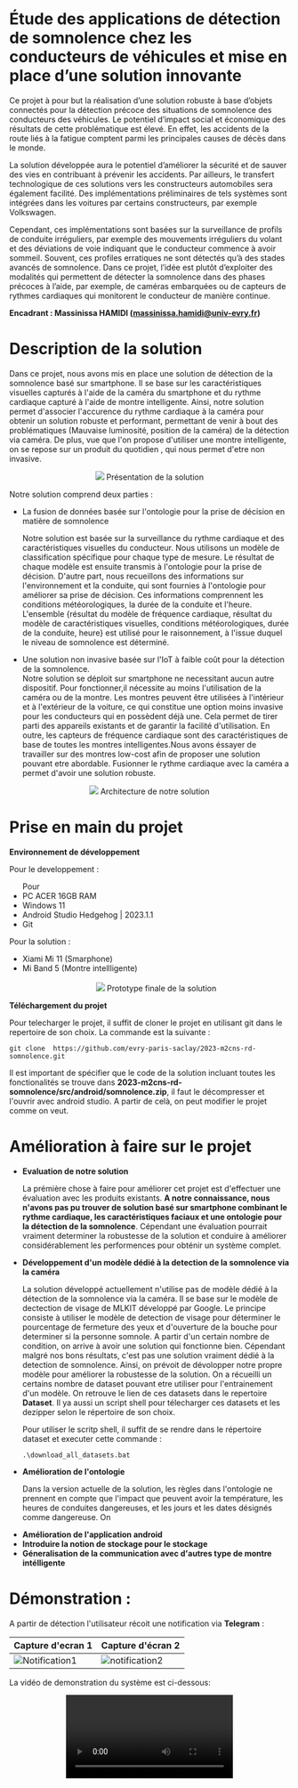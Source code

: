 # Étude des applications de détection de somnolence chez les conducteurs de véhicules et mise en place d’une solution innovante

Ce projet à pour but la réalisation d’une solution robuste à base d’objets connectés pour la détection précoce des situations de somnolence des conducteurs des véhicules. 
Le potentiel d’impact social et économique des résultats de cette problématique est élevé. En effet, les accidents de la route liés à la fatigue comptent parmi les principales causes de décès dans le monde.

La solution développée aura le potentiel d’améliorer la sécurité et de sauver des vies en contribuant à prévenir les accidents. Par ailleurs, le transfert technologique de ces solutions vers les constructeurs automobiles sera également facilité. Des implémentations préliminaires de tels systèmes sont intégrées dans les voitures par certains constructeurs, par exemple Volkswagen.

Cependant, ces implémentations sont basées sur la surveillance de profils de conduite irréguliers, par exemple des mouvements irréguliers du volant et des déviations de voie indiquant que le conducteur commence à avoir sommeil. Souvent, ces profiles erratiques ne sont détectés qu’à des stades avancés de somnolence. Dans ce projet, l’idée est plutôt d’exploiter des modalités qui permettent de détecter la somnolence dans des phases précoces à l’aide, par exemple, de caméras embarquées ou de capteurs de rythmes cardiaques qui monitorent le conducteur de manière continue.

<b> Encadrant : Massinissa HAMIDI (massinissa.hamidi@univ-evry.fr) </b>

# Description de la solution

Dans ce projet, nous avons mis en place une solution de détection de la somnolence basé sur smartphone. Il se base sur les caractéristiques visuelles capturés à l'aide de la caméra du smartphone et du rythme cardiaque capturé à l'aide de montre intelligente. Ainsi, notre solution permet d'associer l'accurence du rythme cardiaque à la caméra pour obtenir un solution robuste et performant, permettant de venir à bout des problématiques (Mauvaise luminosité, position de la caméra) de la détection via caméra. De plus, vue que l'on propose d'utiliser une montre intelligente, on se repose sur un produit du quotidien , qui nous permet d'etre non invasive.

<div align="center">
  
  <img src="Photos/r&d.png">
   Présentation de la solution
</div>

Notre solution comprend deux parties : 
<ul>
  <li>La fusion de données basée sur l'ontologie pour la prise de décision en matière de somnolence </li>
  
  Notre solution est basée sur la surveillance du rythme cardiaque et des caractéristiques visuelles du conducteur. Nous utilisons un modèle de classification spécifique pour chaque type de mesure. Le résultat de chaque modèle est ensuite transmis à l'ontologie pour la prise de décision. D'autre part, nous recueillons des informations sur l'environnement et la conduite, qui sont fournies à l'ontologie pour améliorer sa prise de décision. Ces informations comprennent les conditions météorologiques, la durée de la conduite et l'heure. L'ensemble {résultat du modèle de fréquence cardiaque, résultat du modèle de caractéristiques visuelles, conditions météorologiques, durée de la conduite, heure} est utilisé pour le raisonnement, à l'issue duquel le niveau de somnolence est déterminé.

  <li>Une solution non invasive basée sur l'IoT à faible coût pour la détection de la somnolence.</li>
  Notre solution se déploit sur smartphone ne necessitant aucun autre dispositif. Pour fonctionner,il nécessite au moins l'utilisation de la caméra ou de la montre. Les montres peuvent être utilisées à l'intérieur et à l'extérieur de la voiture, ce qui constitue une option moins invasive pour les conducteurs qui en possèdent déjà une. Cela permet de tirer parti des appareils existants et de garantir la facilité d'utilisation. En outre, les capteurs de fréquence cardiaque sont des caractéristiques de base de toutes les montres intelligentes.Nous avons éssayer de travailler sur des montres low-cost afin de proposer une solution pouvant etre abordable. Fusionner le rythme cardiaque avec la caméra a permet d'avoir une solution robuste. 

</ul>

<div align="center">
  
  <img src="Photos/systeme.png">
  Architecture de notre solution
</div>

# Prise en main du projet

<b> Environnement de développement </b>

Pour le developpement :
<ul>
  Pour
  <li>PC ACER 16GB RAM </li>
  <li>Windows 11</li>
  <li>Android Studio Hedgehog | 2023.1.1</li>
   <li>Git</li>
</ul>

Pour la solution :

 <ul>
   
  <li>Xiami Mi 11 (Smarphone)</li>
  <li>Mi Band 5 (Montre intellligente)</li>
  <br>
 <div align="center">
   <img src="Photos/installation 2.jpeg">
   Prototype finale de la solution
 </div>
  
</ul>



<b> Téléchargement du projet</b>

Pour telecharger le projet, il suffit de cloner le projet en utilisant git dans le repertoire de son choix. La commande est la suivante :

`` git clone  https://github.com/evry-paris-saclay/2023-m2cns-rd-somnolence.git ``


Il est important de spécifier que le code de la solution incluant toutes les fonctionalités se trouve dans <b>2023-m2cns-rd-somnolence/src/android/somnolence.zip</b>, il faut le décompresser et l'ouvrir avec android studio.
A partir de celà, on peut modifier le projet comme on veut.



# Amélioration à faire sur le projet

<ul>

  <li><b>Evaluation de notre solution</b> </li>
  
  La prémière chose à faire pour améliorer cet projet est d'effectuer une évaluation avec les produits existants. <b>A notre connaissance, nous n'avons pas pu trouver de solution basé sur smartphone combinant le rythme cardiaque, les caractéristiques faciaux et une ontologie pour la détection de la somnolence</b>. Cépendant une évaluation pourrait vraiment determiner la robustesse de la solution et conduire à améliorer considérablement les performences pour obténir un système complet.
  
  <li><b>Développement d'un modèle dédié à la detection de la somnolence via la caméra</b> </li>
  
  La solution développé actuellement n'utilise pas de modèle dédié à la détection de la somnolence via la caméra. Il se base sur le modèle de dectection de visage de MLKIT développé par Google.
  Le principe consiste à utiliser le modèle de detection de visage pour déterminer le pourcentage de fermeture des yeux et d'ouverture de la bouche pour determiner si la personne somnole. A partir d'un certain nombre de condition, on arrive à avoir une solution qui fonctionne bien. Cépendant malgré nos bons résultats, c'est pas une solution vraiment dédié à la detection de somnolence. Ainsi, on prévoit de dévolopper notre propre modèle pour améliorer la robustesse de la solution. On a récueilli un certains nombre de dataset pouvant etre utiliser pour l'entrainement d'un modèle. On retrouve le lien de ces datasets dans le repertoire <b>Dataset</b>. Il ya aussi un script shell pour télecharger ces datasets et les dezipper selon le répertoire de son choix. 

Pour utiliser le scritp shell, il suffit de se rendre dans le répertoire dataset et executer cette commande : 

`` .\download_all_datasets.bat ``


  <li><b>Amélioration de l'ontologie</b></li>

  Dans la version actuelle de la solution, les règles dans l'ontologie ne prennent en compte que l'impact que peuvent avoir la température, les heures de conduites dangereuses, et les jours et les dates désignés comme dangereuse.
  On 

  <li><b>Amélioration de l'application android</b></li>

  <li><b>Introduire la notion de stockage pour le stockage</b></li>

   <li><b>Géneralisation de la communication avec d'autres  type de montre intélligente</b></li>

</ul>





# Démonstration :



A partir de détection l'utilisateur récoit une notification via <b>Telegram</b> :

| Capture d'ecran 1                            | Capture d'écran  2                        |
| ----------------------------------- | ----------------------------------- |
| ![Notification1](link2) | ![notification2](link) |

La vidéo de demonstration du système est ci-dessous:

<div align="center">
  
<video align="center" src="https://github.com/evry-paris-saclay/2023-m2cns-rd-somnolence/assets/104743493/84a6167d-630b-4e61-8c9a-2b403d299620">

</div>





